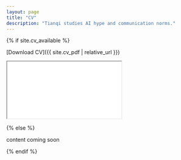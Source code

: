 ```yaml
---
layout: page
title: "CV"
description: "Tianqi studies AI hype and communication norms."
---
```


<div class="cv-page" markdown="1">
{% if site.cv_available %}

[Download CV]({{ site.cv_pdf | relative_url }})

<div class="cv-container desktop-only">
  <iframe src="{{ site.cv_pdf | relative_url }}#page=1&zoom=page-fit" title="Tianqi Kou CV" loading="lazy"></iframe>
  </div>

<div class="cv-container mobile-only">
  <canvas id="cv-canvas" aria-label="CV preview page 1"></canvas>
</div>

<!-- Load PDF.js from CDN for mobile canvas rendering; if it fails we'll fall back to an iframe -->
<script src="https://cdnjs.cloudflare.com/ajax/libs/pdf.js/2.16.105/pdf.min.js" integrity="sha512-4VvZg0I2jm7pnFKbH9ZsNGyYmpm0Xr3m3u3lCPZ3H1b9o6z1CNPuX6sF1ahKN6M3WJrQrsXO1HQa7h7oZ7q3/Q==" crossorigin="anonymous" referrerpolicy="no-referrer"></script>
<script>
  (function() {
    const pdfUrl = '{{ site.cv_pdf | absolute_url | uri_escape }}';
    const canvas = document.getElementById('cv-canvas');
    const mountFallbackIframe = () => {
      if (!canvas) return;
      const container = canvas.parentElement;
      if (!container) return;
      container.innerHTML = '';
      const iframe = document.createElement('iframe');
      iframe.src = pdfUrl + '#page=1&zoom=page-fit';
      iframe.title = 'Tianqi Kou CV';
      iframe.loading = 'lazy';
      iframe.style.width = '100%';
      iframe.style.height = '100%';
      iframe.style.border = 'none';
      container.appendChild(iframe);
    };

    if (!canvas) return;
    if (!window['pdfjsLib']) { mountFallbackIframe(); return; }

    try {
      pdfjsLib.GlobalWorkerOptions.workerSrc = 'https://cdnjs.cloudflare.com/ajax/libs/pdf.js/2.16.105/pdf.worker.min.js';
    } catch (e) { /* no-op if pdfjsLib missing */ }

    const renderPage = async () => {
      try {
        const containerWidth = canvas.parentElement.clientWidth;
        const pdf = await pdfjsLib.getDocument(pdfUrl).promise;
        const page = await pdf.getPage(1);
        const viewport = page.getViewport({ scale: 1 });
        const scale = containerWidth / viewport.width;
        const scaled = page.getViewport({ scale });
        const context = canvas.getContext('2d');
        canvas.width = Math.floor(scaled.width);
        canvas.height = Math.floor(scaled.height);
        await page.render({ canvasContext: context, viewport: scaled }).promise;
      } catch (e) {
        console.error('Failed to render CV preview', e);
        // Fallback to iframe if rendering fails for any reason
        mountFallbackIframe();
      }
    };

    // Render once ready and on resize
    if (document.readyState === 'complete' || document.readyState === 'interactive') {
      renderPage();
    } else {
      document.addEventListener('DOMContentLoaded', renderPage);
    }
    window.addEventListener('resize', () => { requestAnimationFrame(renderPage); });
  })();
</script>

{% else %}

content coming soon

{% endif %}
</div>


